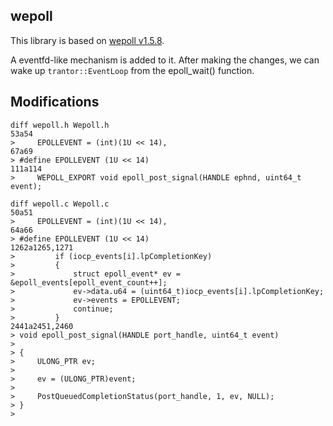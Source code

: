 ## wepoll

This library is based on [wepoll v1.5.8](https://github.com/piscisaureus/wepoll/commit/0598a791bf9cbbf480793d778930fc635b044980).

A eventfd-like mechanism is added to it. After making the changes, we can wake up `trantor::EventLoop` from the epoll_wait() function.

## Modifications

```shell
diff wepoll.h Wepoll.h
53a54
>     EPOLLEVENT = (int)(1U << 14),
67a69
> #define EPOLLEVENT (1U << 14)
111a114
>     WEPOLL_EXPORT void epoll_post_signal(HANDLE ephnd, uint64_t event);
```

```shell
diff wepoll.c Wepoll.c
50a51
>     EPOLLEVENT = (int)(1U << 14),
64a66
> #define EPOLLEVENT (1U << 14)
1262a1265,1271
>         if (iocp_events[i].lpCompletionKey)
>         {
>             struct epoll_event* ev = &epoll_events[epoll_event_count++];
>             ev->data.u64 = (uint64_t)iocp_events[i].lpCompletionKey;
>             ev->events = EPOLLEVENT;
>             continue;
>         }
2441a2451,2460
> void epoll_post_signal(HANDLE port_handle, uint64_t event)
> 
> {
>     ULONG_PTR ev;
> 
>     ev = (ULONG_PTR)event;
> 
>     PostQueuedCompletionStatus(port_handle, 1, ev, NULL);
> }
> 

```
